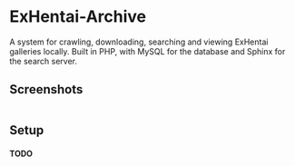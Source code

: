 ExHentai-Archive
================

A system for crawling, downloading, searching and viewing ExHentai galleries locally. Built in PHP, with MySQL for the database and Sphinx for the search server.


Screenshots
---
<img src="https://raw.githubusercontent.com/kimoi/ExHentai-Archive/screenshots/screenshots/screenshot1.jpg" alt="" />

Setup
---

#### TODO
